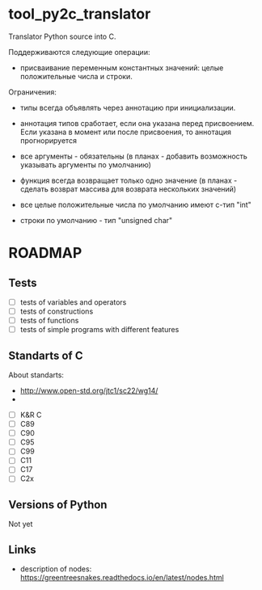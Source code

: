 # tool_py2c_translator

Translator Python source into C.

Поддерживаются следующие операции:
- присваивание переменным константных значений: целые положительные числа и строки.

Ограничения:
- типы всегда объявлять через аннотацию при инициализации.
- аннотация типов сработает, если она указана перед присвоением. Если указана в момент или после присвоения, то аннотация прогнорируется
- все аргументы - обязательны (в планах - добавить возможность указывать аргументы по умолчанию)
- функция всегда возвращает только одно значение (в планах - сделать возврат массива для возврата нескольких значений)

- все целые положительные числа по умолчанию имеют c-тип "int"
- строки по умолчанию - тип "unsigned char"

# ROADMAP

## Tests
- [ ] tests of variables and operators
- [ ] tests of constructions
- [ ] tests of functions
- [ ] tests of simple programs with different features

## Standarts of C

About standarts:
- http://www.open-std.org/jtc1/sc22/wg14/
- 

- [ ] K&R C
- [ ] C89
- [ ] C90
- [ ] C95
- [ ] C99
- [ ] C11
- [ ] C17
- [ ] C2x

## Versions of Python

Not yet

## Links

- description of nodes: https://greentreesnakes.readthedocs.io/en/latest/nodes.html